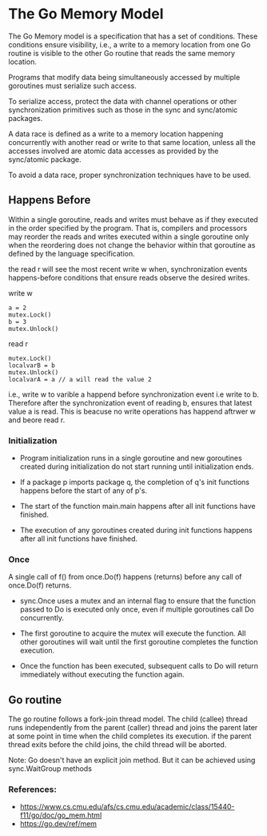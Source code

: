 # The Go Memory Model

The Go Memory model is a specification that has a set of conditions. These conditions ensure visibility, i.e., a write to a memory location from one Go routine is visible to the other Go routine that reads the same memory location.

Programs that modify data being simultaneously accessed by multiple goroutines must serialize such access.

To serialize access, protect the data with channel operations or other synchronization primitives such as those in the sync and sync/atomic packages.

A data race is defined as a write to a memory location happening concurrently with another read or write to that same location, unless all the accesses involved are atomic data accesses as provided by the sync/atomic package. 

To avoid a data race, proper synchronization techniques have to be used.


## Happens Before

Within a single goroutine, reads and writes must behave as if they executed in the order specified by the program. That is, compilers and processors may reorder the reads and writes executed within a single goroutine only when the reordering does not change the behavior within that goroutine as defined by the language specification. 

the read r will see the most recent write w when, synchronization events happens-before conditions that ensure reads observe the desired writes.

write w 

    a = 2
    mutex.Lock()
    b = 3
    mutex.Unlock()

read r

    mutex.Lock()
    localvarB = b
    mutex.Unlock()
    localvarA = a // a will read the value 2

i.e., write w to varible a happend before synchronization event i.e write to b. Therefore after the synchronization event of reading b, ensures that latest value a is read. This is beacuse no write operations has happend aftrwer w and beore read r. 

### Initialization

- Program initialization runs in a single goroutine and new goroutines created during initialization do not start running until initialization ends.

- If a package p imports package q, the completion of q's init functions happens before the start of any of p's.

- The start of the function main.main happens after all init functions have finished.

- The execution of any goroutines created during init functions happens after all init functions have finished.

### Once 
A single call of f() from once.Do(f) happens (returns) before any call of once.Do(f) returns.

- sync.Once uses a mutex and an internal flag to ensure that the function passed to Do is executed only once, even if multiple goroutines call Do concurrently.

- The first goroutine to acquire the mutex will execute the function.
All other goroutines will wait until the first goroutine completes the function execution.

- Once the function has been executed, subsequent calls to Do will return immediately without executing the function again.


## Go routine

The go routine follows a fork-join thread model. The child (callee) thread runs independently from the parent (caller) thread and joins the parent later at some point in time when the child completes its execution. if the parent thread exits before the child joins, the child thread will be aborted.<br>

Note: Go doesn't have an explicit join method. But it can be achieved using sync.WaitGroup methods

### References: 
- https://www.cs.cmu.edu/afs/cs.cmu.edu/academic/class/15440-f11/go/doc/go_mem.html
- https://go.dev/ref/mem
